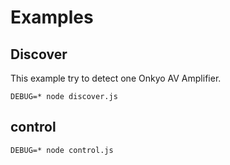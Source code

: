 # Examples

## Discover

This example try to detect one Onkyo AV Amplifier.

```
DEBUG=* node discover.js
```

## control
```
DEBUG=* node control.js
```
